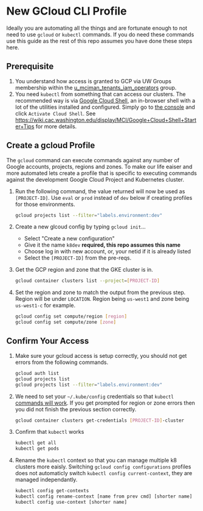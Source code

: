 # New GCloud CLI Profile

Ideally you are automating all the things and are fortunate enough to not need to use `gcloud` or `kubectl` commands.  If you do need these commands use this guide as the rest of this repo assumes you have done these steps here.

## Prerequisite

1. You understand how access is granted to GCP via UW Groups membership within the [u_mciman_tenants_iam_operators](https://groups.uw.edu/search/?name=u_mciman_tenants_iam&stem=&member=&owner=&type=effective&scope=one) group.
1. You need `kubectl` from something that can access our clusters. The recommended way is via 
   [Google Cloud Shell](https://cloud.google.com/shell/), an in-browser shell with a lot of the utilities installed
   and configured. Simply go to [the console](https://console.cloud.google.com/home/dashboard) and click
   `Activate Cloud Shell`. See https://wiki.cac.washington.edu/display/MCI/Google+Cloud+Shell+Starter+Tips for more details.


## Create a gcloud Profile

The `gcloud` command can execute commands against any number of Google accounts, projects, regions and zones.  To make our life eaiser and more automated lets create a profile that is specific to executing commands against the development Google Cloud Project and Kubernetes cluster.

1. Run the following command, the value returned will now be used as `[PROJECT-ID]`.  Use `eval` or `prod` instead of `dev` below if creating profiles for those environments.

    ```BASH
    gcloud projects list --filter="labels.environment:dev"
    ```

1. Create a new glcoud config by typing `gcloud init`...
   - Select "Create a new configuration"
   - Give it the name `k8dev` **required, this repo assumes this name**
   - Choose log in with new account, or, your netid if it is already listed
   - Select the `[PROJECT-ID]` from the pre-reqs.

1. Get the GCP region and zone that the GKE cluster is in.

    ```BASH
    gcloud container clusters list --project=[PROJECT-ID]
    ```

1. Set the region and zone to match the output from the previous step.  Region will be under `LOCATION`.  Region being `us-west1` and zone being `us-west1-c` for example.

    ```BASH
    gcloud config set compute/region [region]
    gcloud config set compute/zone [zone]
    ```

## Confirm Your Access

1. Make sure your gcloud access is setup correctly, you should not get errors from the following commands.

    ```BASH
    gcloud auth list
    gcloud projects list
    gcloud projects list --filter="labels.environment:dev"
    ```

1. We need to set your `~/.kube/config` credentials so that `kubectl` [commands will work](https://cloud.google.com/sdk/gcloud/reference/container/clusters/get-credentials).  If you get prompted for region or zone errors then you did not finish the previous section correctly.

    ```BASH
    gcloud container clusters get-credentials [PROJECT-ID]-cluster
    ```

1. Confirm that `kubectl` works

    ```BASH
    kubectl get all
    kubectl get pods
    ```

1. Rename the `kubectl` context so that you can manage multiple k8 clusters more eaisly.  Switching `gcloud config configurations` profiles does not automaticly switch `kubectl config current-context`, they are managed independantly.

   ```BASH
   kubectl config get-contexts
   kubectl config rename-context [name from prev cmd] [shorter name]
   kubectl config use-context [shorter name]
   ```

